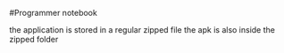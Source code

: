 #Programmer notebook

the application is stored in a regular zipped file
the apk is also inside the zipped folder
